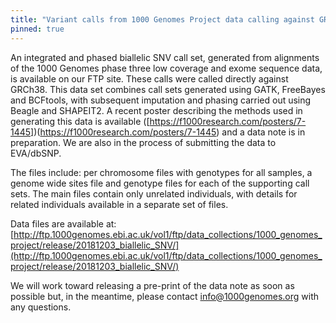 ```yaml
---
title: "Variant calls from 1000 Genomes Project data calling against GRCh38"
pinned: true
---
```


An integrated and phased biallelic SNV call set, generated from alignments of the 1000 Genomes phase three low coverage and exome sequence data, is available on our FTP site. These calls were called directly against GRCh38. This data set combines call sets generated using GATK, FreeBayes and BCFtools, with subsequent imputation and phasing carried out using Beagle and SHAPEIT2. A recent poster describing the methods used in generating this data is available ([https://f1000research.com/posters/7-1445])(https://f1000research.com/posters/7-1445) and a data note is in preparation. We are also in the process of submitting the data to EVA/dbSNP.

The files include: per chromosome files with genotypes for all samples, a genome wide sites file and genotype files for each of the supporting call sets. The main files contain only unrelated individuals, with details for related individuals available in a separate set of files.

Data files are available at: [http://ftp.1000genomes.ebi.ac.uk/vol1/ftp/data_collections/1000_genomes_project/release/20181203_biallelic_SNV/](http://ftp.1000genomes.ebi.ac.uk/vol1/ftp/data_collections/1000_genomes_project/release/20181203_biallelic_SNV/)

We will work toward releasing a pre-print of the data note as soon as possible but, in the meantime, please contact info@1000genomes.org with any questions.
